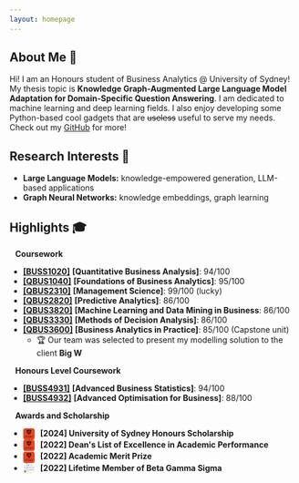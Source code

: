 ```yaml
---
layout: homepage
---
```


## About Me 🤗

Hi! I am an Honours student of Business Analytics @ University of Sydney!
My thesis topic is **Knowledge Graph-Augmented Large Language Model Adaptation for Domain-Specific Question Answering**.
I am dedicated to machine learning and deep learning fields. I also enjoy developing some Python-based cool gadgets that are ~~useless~~ useful to serve my needs.
Check out my [GitHub](https://github.com/CodeBoyPhilo) for more!

## Research Interests 💭

- **Large Language Models:** knowledge-empowered generation, LLM-based applications
- **Graph Neural Networks:** knowledge embeddings, graph learning

## Highlights 🎓

<h4 style="margin:0 10px 0;">Coursework</h4>

- **[[BUSS1020]](https://www.sydney.edu.au/units/BUSS1020)** **[Quantitative Business Analysis]**: 94/100
- **[[QBUS1040]](https://www.sydney.edu.au/units/QBUS1040)** **[Foundations of Business Analytics]**: 95/100
- **[[QBUS2310]](https://www.sydney.edu.au/units/QBUS2310)** **[Management Science]**: 99/100 (lucky)
- **[[QBUS2820]](https://www.sydney.edu.au/units/QBUS2820)** **[Predictive Analytics]**: 86/100
- **[[QBUS3820]](https://www.sydney.edu.au/units/QBUS3820)** **[Machine Learning and Data Mining in Business**: 86/100
- **[[QBUS3330]](https://www.sydney.edu.au/units/QBUS3330)** **[Methods of Decision Analysis]**: 86/100
- **[[QBUS3600]](https://www.sydney.edu.au/units/QBUS3600)** **[Business Analytics in Practice]**: 85/100 (Capstone unit)
  - 🏆 Our team was selected to present my modelling solution to the client **Big W**

<h4 style="margin:0 10px 0;">Honours Level Coursework</h4>

- **[[BUSS4931]](https://www.sydney.edu.au/units/BUSS4931)** **[Advanced Business Statistics]**: 94/100
- **[[BUSS4932]](https://www.sydney.edu.au/units/BUSS4932)** **[Advanced Optimisation for Business]**: 88/100

<h4 style="margin:0 10px 0;">Awards and Scholarship</h4>

- <img src="./assets/images/uni.png" alt="University of Sydney" style="width:20px; height:auto; vertical-align:middle; margin-right:10px; border-radius: 20%;"/>**[2024] University of Sydney Honours Scholarship**
- <img src="./assets/images/uni.png" alt="University of Sydney" style="width:20px; height:auto; vertical-align:middle; margin-right:10px; border-radius: 20%;"/>**[2022] Dean's List of Excellence in Academic Performance**
- <img src="./assets/images/uni.png" alt="University of Sydney" style="width:20px; height:auto; vertical-align:middle; margin-right:10px; border-radius: 20%;"/>**[2022] Academic Merit Prize**
- <img src="./assets/images/bgs.png" alt="Beta Gamma Sigma" style="width:20px; height:auto; vertical-align:middle; margin-right:10px; border-radius: 20%;"/>**[2022] Lifetime Member of Beta Gamma Sigma**

